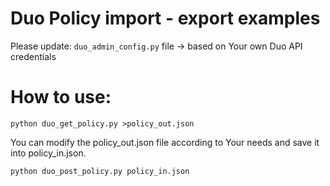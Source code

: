 # Duo Policy import - export examples

Please update:
  `duo_admin_config.py` file  -> based on Your own Duo API credentials


# How to use:

`python duo_get_policy.py >policy_out.json`

You can modify the policy_out.json file according to Your needs and save it into policy_in.json.

`python duo_post_policy.py policy_in.json`



